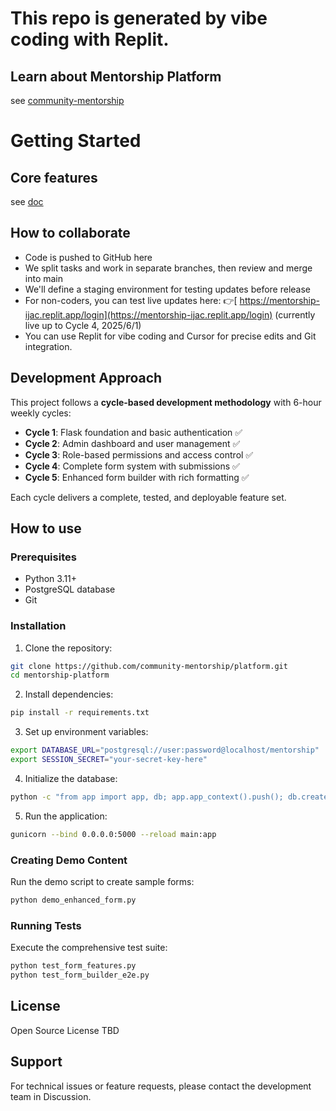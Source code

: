 # This repo is generated by vibe coding with Replit. 

## Learn about Mentorship Platform
see [community-mentorship](https://github.com/community-mentorship)


# Getting Started 

## Core features
see [doc](https://github.com/community-mentorship/doc)

## How to collaborate 
- Code is pushed to GitHub here
- We split tasks and work in separate branches, then review and merge into main
- We'll define a staging environment for testing updates before release
- For non-coders, you can test live updates here:
👉[ https://mentorship-ijac.replit.app/login](https://mentorship-ijac.replit.app/login) (currently live up to Cycle 4, 2025/6/1)
- You can use Replit for vibe coding and Cursor for precise edits and Git integration.

## Development Approach

This project follows a **cycle-based development methodology** with 6-hour weekly cycles:

- **Cycle 1**: Flask foundation and basic authentication ✅
- **Cycle 2**: Admin dashboard and user management ✅
- **Cycle 3**: Role-based permissions and access control ✅
- **Cycle 4**: Complete form system with submissions ✅
- **Cycle 5**: Enhanced form builder with rich formatting ✅

Each cycle delivers a complete, tested, and deployable feature set.


## How to use 
### Prerequisites
- Python 3.11+
- PostgreSQL database
- Git

### Installation

1. Clone the repository:
```bash
git clone https://github.com/community-mentorship/platform.git
cd mentorship-platform
```

2. Install dependencies:
```bash
pip install -r requirements.txt
```

3. Set up environment variables:
```bash
export DATABASE_URL="postgresql://user:password@localhost/mentorship"
export SESSION_SECRET="your-secret-key-here"
```

4. Initialize the database:
```bash
python -c "from app import app, db; app.app_context().push(); db.create_all()"
```

5. Run the application:
```bash
gunicorn --bind 0.0.0.0:5000 --reload main:app
```

### Creating Demo Content

Run the demo script to create sample forms:
```bash
python demo_enhanced_form.py
```

### Running Tests

Execute the comprehensive test suite:
```bash
python test_form_features.py
python test_form_builder_e2e.py
```



## License

Open Source License TBD

## Support

For technical issues or feature requests, please contact the development team in Discussion.
